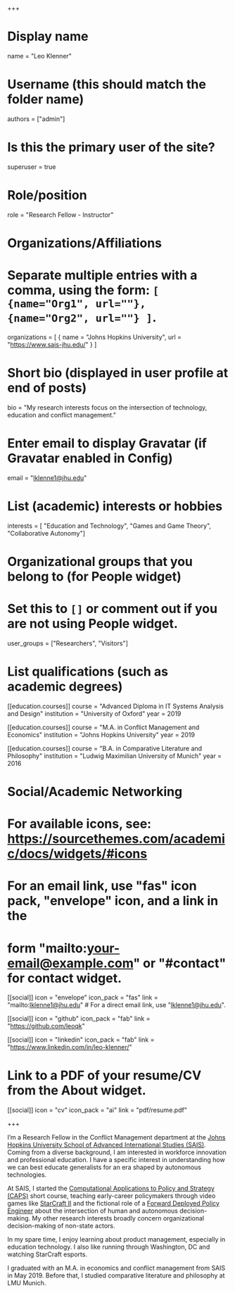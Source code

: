 +++
# Display name
name = "Leo Klenner"

# Username (this should match the folder name)
authors = ["admin"]

# Is this the primary user of the site?
superuser = true

# Role/position
role = "Research Fellow - Instructor"

# Organizations/Affiliations
#   Separate multiple entries with a comma, using the form: `[ {name="Org1", url=""}, {name="Org2", url=""} ]`.
organizations = [ { name = "Johns Hopkins University", url = "https://www.sais-jhu.edu/" } ]

# Short bio (displayed in user profile at end of posts)
bio = "My research interests focus on the intersection of technology, education and conflict management."

# Enter email to display Gravatar (if Gravatar enabled in Config)
email = "lklenne1@jhu.edu"

# List (academic) interests or hobbies
interests = [
  "Education and Technology",
  "Games and Game Theory",
  "Collaborative Autonomy"]

# Organizational groups that you belong to (for People widget)
#   Set this to `[]` or comment out if you are not using People widget.
user_groups = ["Researchers", "Visitors"]

# List qualifications (such as academic degrees)
[[education.courses]]
  course = "Advanced Diploma in IT Systems Analysis and Design"
  institution = "University of Oxford"
  year = 2019

[[education.courses]]
  course = "M.A. in Conflict Management and Economics"
  institution = "Johns Hopkins University"
  year = 2019

[[education.courses]]
  course = "B.A. in Comparative Literature and Philosophy"
  institution = "Ludwig Maximilian University of Munich"
  year = 2016

# Social/Academic Networking
# For available icons, see: https://sourcethemes.com/academic/docs/widgets/#icons
#   For an email link, use "fas" icon pack, "envelope" icon, and a link in the
#   form "mailto:your-email@example.com" or "#contact" for contact widget.

[[social]]
  icon = "envelope"
  icon_pack = "fas"
  link = "mailto:lklenne1@jhu.edu"  # For a direct email link, use "lklenne1@jhu.edu".

[[social]]
  icon = "github"
  icon_pack = "fab"
  link = "https://github.com/leoqk"
  
 [[social]]
  icon = "linkedin"
  icon_pack = "fab"
  link = "https://www.linkedin.com/in/leo-klenner/"

# Link to a PDF of your resume/CV from the About widget.

[[social]]
icon = "cv"
icon_pack = "ai"
link = "pdf/resume.pdf"

+++

I’m a Research Fellow in the Conflict Management department at the [Johns Hopkins University School of Advanced International Studies (SAIS)](https://www.sais-jhu.edu/). Coming from a diverse background, I am interested in workforce innovation and professional education. I have a specific interest in understanding how we can best educate generalists for an era shaped by autonomous technologies. 

At SAIS, I started the [Computational Applications to Policy and Strategy (CAPS)]( https://github.com/capsseminar/Course-material) short course, teaching early-career policymakers through video games like [StarCraft II](https://github.com/SAIS-S2S-Technology/Roadmap/blob/master/CAPS/CAPS%20syllabus_10-15-18.pdf) and the fictional role of a [Forward Deployed Policy Engineer](https://github.com/capsseminar/Course-material/blob/master/Docs/CAPS-Skills-Course_Syllabus.pdf) about the intersection of human and autonomous decision-making. My other research interests broadly concern organizational decision-making of non-state actors. 

In my spare time, I enjoy learning about product management, especially in education technology. I also like running through Washington, DC and watching StarCraft esports.

I graduated with an M.A. in economics and conflict management from SAIS in May 2019. Before that, I studied comparative literature and philosophy at LMU Munich. 


